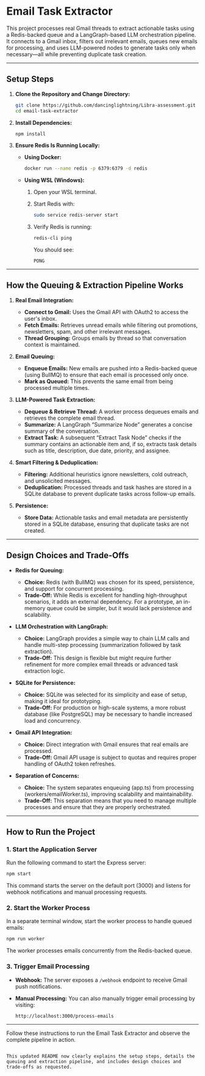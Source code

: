 # Email Task Extractor

This project processes real Gmail threads to extract actionable tasks using a Redis-backed queue and a LangGraph-based LLM orchestration pipeline. It connects to a Gmail inbox, filters out irrelevant emails, queues new emails for processing, and uses LLM-powered nodes to generate tasks only when necessary—all while preventing duplicate task creation.

---

## Setup Steps

1. **Clone the Repository and Change Directory:**

   ```bash
   git clone https://github.com/dancinglightning/Libra-assessment.git
   cd email-task-extractor
   ```
2. **Install Dependencies:**

   ```bash
   npm install
   ```
3. **Ensure Redis Is Running Locally:**

   - **Using Docker:**

     ```bash
     docker run --name redis -p 6379:6379 -d redis
     ```
   - **Using WSL (Windows):**

     1. Open your WSL terminal.
     2. Start Redis with:

        ```bash
        sudo service redis-server start
        ```
     3. Verify Redis is running:

        ```bash
        redis-cli ping
        ```

        You should see:

        ```
        PONG
        ```

---

## How the Queuing & Extraction Pipeline Works

1. **Real Email Integration:**

   - **Connect to Gmail:** Uses the Gmail API with OAuth2 to access the user's inbox.
   - **Fetch Emails:** Retrieves unread emails while filtering out promotions, newsletters, spam, and other irrelevant messages.
   - **Thread Grouping:** Groups emails by thread so that conversation context is maintained.
2. **Email Queuing:**

   - **Enqueue Emails:** New emails are pushed into a Redis-backed queue (using BullMQ) to ensure that each email is processed only once.
   - **Mark as Queued:** This prevents the same email from being processed multiple times.
3. **LLM-Powered Task Extraction:**

   - **Dequeue & Retrieve Thread:** A worker process dequeues emails and retrieves the complete email thread.
   - **Summarize:** A LangGraph “Summarize Node” generates a concise summary of the conversation.
   - **Extract Task:** A subsequent “Extract Task Node” checks if the summary contains an actionable item and, if so, extracts task details such as title, description, due date, priority, and assignee.
4. **Smart Filtering & Deduplication:**

   - **Filtering:** Additional heuristics ignore newsletters, cold outreach, and unsolicited messages.
   - **Deduplication:** Processed threads and task hashes are stored in a SQLite database to prevent duplicate tasks across follow-up emails.
5. **Persistence:**

   - **Store Data:** Actionable tasks and email metadata are persistently stored in a SQLite database, ensuring that duplicate tasks are not created.

---

## Design Choices and Trade-Offs

- **Redis for Queuing:**

  - **Choice:** Redis (with BullMQ) was chosen for its speed, persistence, and support for concurrent processing.
  - **Trade-Off:** While Redis is excellent for handling high-throughput scenarios, it adds an external dependency. For a prototype, an in-memory queue could be simpler, but it would lack persistence and scalability.
- **LLM Orchestration with LangGraph:**

  - **Choice:** LangGraph provides a simple way to chain LLM calls and handle multi-step processing (summarization followed by task extraction).
  - **Trade-Off:** This design is flexible but might require further refinement for more complex email threads or advanced task extraction logic.
- **SQLite for Persistence:**

  - **Choice:** SQLite was selected for its simplicity and ease of setup, making it ideal for prototyping.
  - **Trade-Off:** For production or high-scale systems, a more robust database (like PostgreSQL) may be necessary to handle increased load and concurrency.
- **Gmail API Integration:**

  - **Choice:** Direct integration with Gmail ensures that real emails are processed.
  - **Trade-Off:** Gmail API usage is subject to quotas and requires proper handling of OAuth2 token refreshes.
- **Separation of Concerns:**

  - **Choice:** The system separates enqueuing (app.ts) from processing (workers/emailWorker.ts), improving scalability and maintainability.
  - **Trade-Off:** This separation means that you need to manage multiple processes and ensure that they are properly orchestrated.

---

## How to Run the Project

### 1. Start the Application Server

Run the following command to start the Express server:

```bash
npm start
```

This command starts the server on the default port (3000) and listens for webhook notifications and manual processing requests.

### 2. Start the Worker Process

In a separate terminal window, start the worker process to handle queued emails:

```bash
npm run worker
```

The worker processes emails concurrently from the Redis-backed queue.

### 3. Trigger Email Processing

- **Webhook:** The server exposes a `/webhook` endpoint to receive Gmail push notifications.
- **Manual Processing:** You can also manually trigger email processing by visiting:

  ```
  http://localhost:3000/process-emails
  ```

---

Follow these instructions to run the Email Task Extractor and observe the complete pipeline in action.

```

This updated README now clearly explains the setup steps, details the queuing and extraction pipeline, and includes design choices and trade-offs as requested.
```
